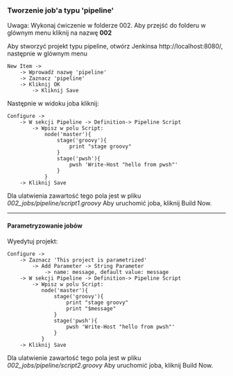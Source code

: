### Tworzenie job'a typu 'pipeline'

Uwaga: Wykonaj ćwiczenie w folderze 002. Aby przejść do folderu w glównym menu kliknij na nazwę <b>002</b>

Aby stworzyć projekt typu pipeline, otwórz Jenkinsa http://localhost:8080/, następnie w glównym menu 
    
    New Item ->
        -> Wprowadź nazwę 'pipeline'
        -> Zaznacz 'pipeline'
        -> Kliknij OK
            -> Kliknij Save

Następnie w widoku joba kliknij:

    Configure ->
        -> W sekcji Pipeline -> Definition-> Pipeline Script
            -> Wpisz w polu Script:
                node('master'){
                    stage('groovy'){
                        print "stage groovy"
                    }
                    stage('pwsh'){
                        pwsh 'Write-Host "hello from pwsh"'
                    }
                }
        -> Kliknij Save

Dla ulatwienia zawartość tego pola jest w pliku <i>002_jobs/pipeline/script1.groovy</i>
Aby uruchomić joba, kliknij Build Now.

-----

#### Parametryzowanie jobów

Wyedytuj projekt:

    Configure ->
        -> Zaznacz 'This project is parametrized'
            -> Add Parameter -> String Parameter
                -> name: message, default value: message
        -> W sekcji Pipeline -> Definition-> Pipeline Script
            -> Wpisz w polu Script:
               node('master'){
                   stage('groovy'){
                       print "stage groovy"
                       print "$message"
                   }
                   stage('pwsh'){
                       pwsh 'Write-Host "hello from pwsh"'
                   }
               }
        -> Kliknij Save
        
Dla ulatwienie zawartość tego pola jest w pliku <i>002_jobs/pipeline/script2.groovy</i>
Aby uruchomić joba, kliknij Build Now.